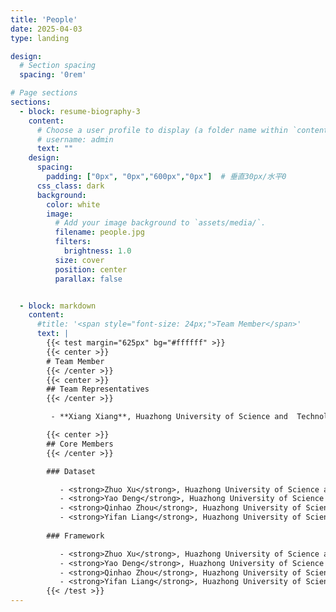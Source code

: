 ```yaml
---
title: 'People'
date: 2025-04-03
type: landing

design:
  # Section spacing
  spacing: '0rem'

# Page sections
sections:
  - block: resume-biography-3
    content:
      # Choose a user profile to display (a folder name within `content/authors/`)
      # username: admin
      text: ""
    design:
      spacing:
        padding: ["0px", "0px","600px","0px"]  # 垂直30px/水平0
      css_class: dark
      background:
        color: white
        image:
          # Add your image background to `assets/media/`.
          filename: people.jpg
          filters:
            brightness: 1.0
          size: cover
          position: center
          parallax: false


  - block: markdown
    content:
      #title: '<span style="font-size: 24px;">Team Member</span>'
      text: |
        {{< test margin="625px" bg="#ffffff" >}}
        {{< center >}}
        # Team Member
        {{< /center >}}
        {{< center >}}
        ## Team Representatives
        {{< /center >}}

         - **Xiang Xiang**, Huazhong University of Science and  Technology, China

        {{< center >}}
        ## Core Members
        {{< /center >}}

        ### Dataset

           - <strong>Zhuo Xu</strong>, Huazhong University of Science and   Technology, China
           - <strong>Yao Deng</strong>, Huazhong University of Science and Technology, China
           - <strong>Qinhao Zhou</strong>, Huazhong University of Science and Technology, China
           - <strong>Yifan Liang</strong>, Huazhong University of Science and Technology, China
  
        ### Framework

           - <strong>Zhuo Xu</strong>, Huazhong University of Science and Technology, China
           - <strong>Yao Deng</strong>, Huazhong University of Science and Technology, China
           - <strong>Qinhao Zhou</strong>, Huazhong University of Science and Technology, China
           - <strong>Yifan Liang</strong>, Huazhong University of Science and Technology, China
        {{< /test >}}
---
```


